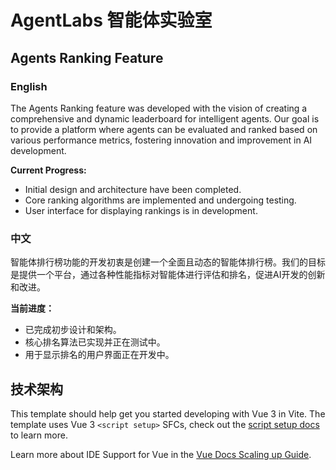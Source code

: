 # AgentLabs 智能体实验室

## Agents Ranking Feature

### English

The Agents Ranking feature was developed with the vision of creating a comprehensive and dynamic leaderboard for intelligent agents. Our goal is to provide a platform where agents can be evaluated and ranked based on various performance metrics, fostering innovation and improvement in AI development. 

**Current Progress:**
- Initial design and architecture have been completed.
- Core ranking algorithms are implemented and undergoing testing.
- User interface for displaying rankings is in development.

### 中文

智能体排行榜功能的开发初衷是创建一个全面且动态的智能体排行榜。我们的目标是提供一个平台，通过各种性能指标对智能体进行评估和排名，促进AI开发的创新和改进。

**当前进度：**
- 已完成初步设计和架构。
- 核心排名算法已实现并正在测试中。
- 用于显示排名的用户界面正在开发中。

## 技术架构
This template should help get you started developing with Vue 3 in Vite. The template uses Vue 3 `<script setup>` SFCs, check out the [script setup docs](https://v3.vuejs.org/api/sfc-script-setup.html#sfc-script-setup) to learn more.

Learn more about IDE Support for Vue in the [Vue Docs Scaling up Guide](https://vuejs.org/guide/scaling-up/tooling.html#ide-support).
